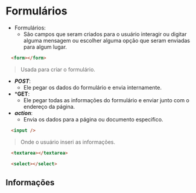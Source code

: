 # Formulários

- Formulários:
  - São campos que seram criados para o usuário interagir ou digitar alguma mensagem ou escolher alguma opção que seram enviadas para algum lugar.

```html
  <form></form>
```

  > Usada para criar o formulário.

- ***POST***:
  - Ele pegar os dados do formulário e envia internamente.
- ***GET**:
  - Ele pegar todas as informações do formulário e enviar junto com o endereço da página.
- ***action***:
  - Envia os dados para a página ou documento especifico.

```html
  <input />
```

  > Onde o usuário inseri as informações.

```html
  <textarea></textarea>
```

```html
  <select></select>
```

## Informações
